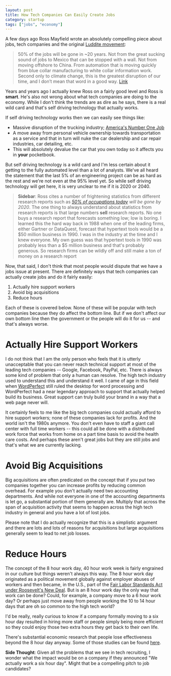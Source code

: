 ```yaml
---
layout: post
title: How Tech Companies Can Easily Create Jobs
category: startup
tags: ["jobs", "economy"]
---
```

A few days ago Ross Mayfield wrote an absolutely compelling piece about jobs, tech companies and the original [Luddite movement](https://en.wikipedia.org/wiki/Luddite):

> 50% of the jobs will be gone in ~20 years. Not from the great sucking sound of jobs to Mexico that can be stopped with a wall. Not from moving offshore to China. From automation that is moving quickly from blue collar manufacturing to white collar information work. Second only to climate change, this is the greatest disruption of our time, and I don’t mean that word in a good way. [Link](https://shift.newco.co/the-coming-tech-backlash-82b22e0c1198)

Years and years ago I actually knew Ross on a fairly good level and Ross is **smart**.  He's also not wrong about what tech companies are doing to the economy.  While I don't think the trends are as dire as he says, there is a real wild card and that's self driving technology that actually works.

If self driving technology works then we can easily see things like:

* Massive disruption of the trucking industry; [America's Number One Job](http://www.marketwatch.com/story/keep-on-truckin-in-a-majority-of-states-its-the-most-popular-job-2015-02-09)
* A move away from personal vehicle ownership towards transportation as a service and that in turn will nuke the car dealership and car repair industries, car detailing, etc.  
* This will absolutely devalue the car that you own today so it affects you in **your** pocketbook.

But self driving technology is a wild card and I'm less certain about it getting to the fully automated level than a lot of analysts.  We've all heard the statement that the last 5% of an engineering project can be as hard as the rest and we're not even at the 95% level yet.  So while self driving technology will get here, it is very unclear to me if it is 2020 or 2040.

> **Sidebar**: Ross cites a number of frightening statistics from different research reports such as  *[50% of occupations today](http://www.cbre.com/research-and-reports/future-of-work) will be gone by 2020*.  The one thing to always understand about statistics from research reports is that large numbers **sell** research reports.  No one buys a research report that forecasts something low; low is boring.  I learned this the hard way back in 1988 when one of the leading firms, either Gartner or DataQuest, forecast that hypertext tools would be a $50 million business in 1990.  I was in the industry at the time and I knew everyone.  My own guess was that hypertext tools in 1990 was probably less than a $5 million business and that's probably generous.  So research firms can be wildly off and still make a ton of money on a research report

Now, that said, I don't think that most people would dispute that we have a jobs issue at present.  There are definitely ways that tech companies can actually create jobs and do it fairly easily:

1.  Actually hire support workers
2.  Avoid big acquisitions
3.  Reduce hours

Each of these is covered below.  None of these will be popular with tech companies because they do affect the bottom line.  But if we don't affect our own bottom line then the government or the people will do it for us -- and that's always worse.

# Actually Hire Support Workers

I do not think that I am the only person who feels that it is utterly unacceptable that you can never reach technical support at most of the leading tech companies -- Google, Facebook, PayPal, etc.  There is always some kind of problem that only a human can resolve.  The high tech industry used to understand this and understand it well.  I came of age in this field when [WordPerfect](https://en.wikipedia.org/wiki/WordPerfect) still ruled the desktop for word processing and WordPerfect had a near legendary approach to support that actually helped build its business.  Great support can truly build your brand in a way that a web page never will.

It certainly feels to me like the big tech companies could actually afford to hire support workers; none of these companies lack for profits.  And the world isn't the 1980s anymore.  You don't even have to staff a giant call center with full time workers -- this could all be done with a distributed work force that works from home on a part time basis to avoid the health care costs.  And perhaps these aren't great jobs but they are still jobs and that's what we are currently lacking.

# Avoid Big Acquisitions

Big acquisitions are often predicated on the concept that if you put two companies together you can increase profits by reducing common overhead.  For example you don't actually need two accounting departments.  And while not everyone in one of the accounting departments is let go, a substantial portion of them generally are.  Multiply that across the span of acquisition activity that seems to happen across the high tech industry in general and you have a lot of lost jobs.

Please note that I do actually recognize that this is a simplistic argument and there are lots and lots of reasons for acquisitions but large acquisitions generally seem to lead to net job losses.

# Reduce Hours

The concept of the 8 hour work day, 40 hour work week is fairly engrained in our culture but things weren't always this way.  The 8 hour work day originated as a political movement globally against employer abuses of workers and then became, in the U.S., part of the [Fair Labor Standards Act under Roosevelt's New Deal](https://en.wikipedia.org/wiki/Eight-hour_day#North_America). But is an 8 hour work day the only way that work can be done?  Could, for example, a company move to a 6 hour work day?  Or perhaps just move away from people working the 10 to 14 hour days that are oh so common to the high tech world?

I'd be really, really curious to know if a company formally moving to a six hour day resulted in hiring more staff or people simply being more efficient so they could enjoy those two extra hours they get back to their own life.

There's substantial economic research that people lose effectiveness beyond the 8 hour day anyway.  Some of those studies can be found [here](https://hn.algolia.com/?query=8%20hour%20day&sort=byPopularity&prefix&page=0&dateRange=all&type=story).

**Side Thought**: Given all the problems that we see in tech recruiting, I wonder what the impact would be on a company if they announced "We actually work a six hour day".  Might that be a compelling pitch to job candidates?

